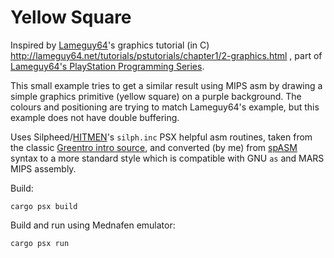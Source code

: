 # Yellow Square

Inspired by [Lameguy64](http://lameguy64.net/)'s graphics tutorial (in C) http://lameguy64.net/tutorials/pstutorials/chapter1/2-graphics.html
, part of [Lameguy64's PlayStation Programming Series](http://lameguy64.net/tutorials/pstutorials/).

This small example tries to get a similar result using MIPS asm by drawing a simple graphics primitive (yellow square) on a purple background. The colours and positioning are trying to match Lameguy64's example, but this example does not have double buffering.

Uses Silpheed/[HITMEN](http://hitmen.c02.at/index.html)'s `silph.inc` PSX helpful asm routines, taken from the classic [Greentro intro source](http://hitmen.c02.at/html/psx_sources.html),
and converted (by me) from [spASM](http://www.psxdev.net/forum/viewtopic.php?t=150) syntax to a more standard style which is compatible with GNU `as` and MARS MIPS assembly.

Build:

    cargo psx build


Build and run using Mednafen emulator:

    cargo psx run
